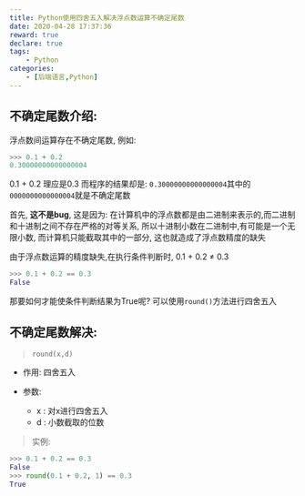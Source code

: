 ```yaml
---
title: Python使用四舍五入解决浮点数运算不确定尾数
date: 2020-04-28 17:37:36
reward: true
declare: true
tags: 
	- Python
categories: 
	- [后端语言,Python]
---
```


## 不确定尾数介绍:

浮点数间运算存在不确定尾数, 例如: 

```python
>>> 0.1 + 0.2
0.30000000000000004
```

0.1 + 0.2 理应是0.3 而程序的结果却是: `0.30000000000000004`其中的``0000000000000004``就是不确定尾数

首先, **这不是bug**, 这是因为: 在计算机中的浮点数都是由二进制来表示的,而二进制和十进制之间不存在严格的对等关系, 所以十进制小数在二进制中,有可能是一个无限小数, 而计算机只能截取其中的一部分, 这也就造成了浮点数精度的缺失

由于浮点数运算的精度缺失,在执行条件判断时,  0.1 + 0.2 ≠ 0.3

```python
>>> 0.1 + 0.2 == 0.3
False
```

那要如何才能使条件判断结果为True呢? 可以使用``round()``方法进行四舍五入

<!--more-->

## 不确定尾数解决: 

>  ``round(x,d)``

* 作用: 四舍五入

* 参数: 
  * x : 对x进行四舍五入
  * d : 小数截取的位数

>  实例: 

```python
>>> 0.1 + 0.2 == 0.3
False
>>> round(0.1 + 0.2, 1) == 0.3
True
```


